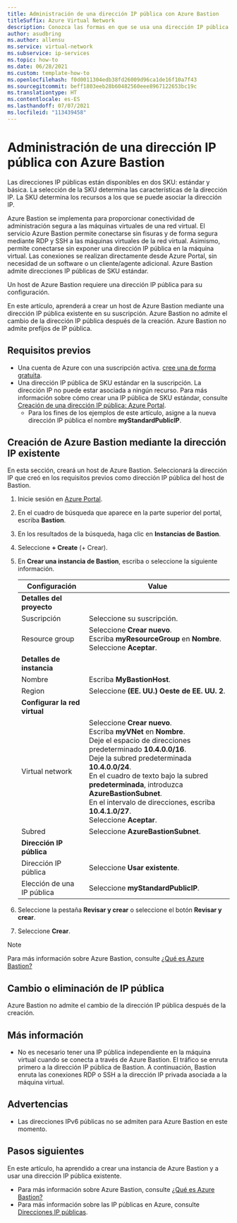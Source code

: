 ```yaml
---
title: Administración de una dirección IP pública con Azure Bastion
titleSuffix: Azure Virtual Network
description: Conozca las formas en que se usa una dirección IP pública con Azure Bastion y cómo cambiar la configuración.
author: asudbring
ms.author: allensu
ms.service: virtual-network
ms.subservice: ip-services
ms.topic: how-to
ms.date: 06/28/2021
ms.custom: template-how-to
ms.openlocfilehash: f0d0011304edb38fd26009d96ca1de16f10a7f43
ms.sourcegitcommit: beff1803eeb28b60482560eee8967122653bc19c
ms.translationtype: HT
ms.contentlocale: es-ES
ms.lasthandoff: 07/07/2021
ms.locfileid: "113439458"
---
```

# <a name="manage-a-public-ip-address-with-azure-bastion"></a>Administración de una dirección IP pública con Azure Bastion

Las direcciones IP públicas están disponibles en dos SKU: estándar y básica. La selección de la SKU determina las características de la dirección IP. La SKU determina los recursos a los que se puede asociar la dirección IP.

Azure Bastion se implementa para proporcionar conectividad de administración segura a las máquinas virtuales de una red virtual. El servicio Azure Bastion permite conectarse sin fisuras y de forma segura mediante RDP y SSH a las máquinas virtuales de la red virtual. Asimismo, permite conectarse sin exponer una dirección IP pública en la máquina virtual. Las conexiones se realizan directamente desde Azure Portal, sin necesidad de un software o un cliente/agente adicional. Azure Bastion admite direcciones IP públicas de SKU estándar.

Un host de Azure Bastion requiere una dirección IP pública para su configuración.

En este artículo, aprenderá a crear un host de Azure Bastion mediante una dirección IP pública existente en su suscripción. Azure Bastion no admite el cambio de la dirección IP pública después de la creación.  Azure Bastion no admite prefijos de IP pública.

## <a name="prerequisites"></a>Requisitos previos

- Una cuenta de Azure con una suscripción activa. [cree una de forma gratuita](https://azure.microsoft.com/free/?ref=microsoft.com&utm_source=microsoft.com&utm_medium=docs&utm_campaign=visualstudio).
- Una dirección IP pública de SKU estándar en la suscripción. La dirección IP no puede estar asociada a ningún recurso. Para más información sobre cómo crear una IP pública de SKU estándar, consulte [Creación de una dirección IP pública: Azure Portal](create-public-ip-portal.md).
    - Para los fines de los ejemplos de este artículo, asigne a la nueva dirección IP pública el nombre **myStandardPublicIP**.

## <a name="create-azure-bastion-using-existing-ip"></a>Creación de Azure Bastion mediante la dirección IP existente

En esta sección, creará un host de Azure Bastion. Seleccionará la dirección IP que creó en los requisitos previos como dirección IP pública del host de Bastion.

1. Inicie sesión en [Azure Portal](https://portal.azure.com).

2. En el cuadro de búsqueda que aparece en la parte superior del portal, escriba **Bastion**.

3. En los resultados de la búsqueda, haga clic en **Instancias de Bastion**.

4. Seleccione **+ Create** (+ Crear).

5. En **Crear una instancia de Bastion**, escriba o seleccione la siguiente información.

    | Configuración | Value | 
    | ------- | ----- |
    | **Detalles del proyecto** |   |
    | Suscripción | Seleccione su suscripción. |
    | Resource group | Seleccione **Crear nuevo**. </br> Escriba **myResourceGroup** en **Nombre**. </br> Seleccione **Aceptar**. |
    | **Detalles de instancia** |  |
    | Nombre | Escriba **MyBastionHost**. |
    | Region | Seleccione **(EE. UU.) Oeste de EE. UU. 2**. |
    | **Configurar la red virtual** |   |
    | Virtual network | Seleccione **Crear nuevo**. </br> Escriba **myVNet** en **Nombre**. </br> Deje el espacio de direcciones predeterminado **10.4.0.0/16**. </br> Deje la subred predeterminada **10.4.0.0/24**. </br> En el cuadro de texto bajo la subred **predeterminada**, introduzca **AzureBastionSubnet**. </br> En el intervalo de direcciones, escriba **10.4.1.0/27**. </br> Seleccione **Aceptar**. |
    | Subred | Seleccione **AzureBastionSubnet**. |
    | **Dirección IP pública** |   |
    | Dirección IP pública | Seleccione **Usar existente**. |
    | Elección de una IP pública | Seleccione **myStandardPublicIP**. |

6. Seleccione la pestaña **Revisar y crear** o seleccione el botón **Revisar y crear**.

7. Seleccione **Crear**.

> [!NOTE]
> Para más información sobre Azure Bastion, consulte [¿Qué es Azure Bastion?](../bastion/bastion-overview.md)

## <a name="change-or-remove-public-ip-address"></a>Cambio o eliminación de IP pública

Azure Bastion no admite el cambio de la dirección IP pública después de la creación.

## <a name="more-information"></a>Más información

* No es necesario tener una IP pública independiente en la máquina virtual cuando se conecta a través de Azure Bastion. El tráfico se enruta primero a la dirección IP pública de Bastion. A continuación, Bastion enruta las conexiones RDP o SSH a la dirección IP privada asociada a la máquina virtual. 

## <a name="caveats"></a>Advertencias

* Las direcciones IPv6 públicas no se admiten para Azure Bastion en este momento.  

## <a name="next-steps"></a>Pasos siguientes

En este artículo, ha aprendido a crear una instancia de Azure Bastion y a usar una dirección IP pública existente. 

- Para más información sobre Azure Bastion, consulte [¿Qué es Azure Bastion?](../bastion/bastion-overview.md)
- Para más información sobre las IP públicas en Azure, consulte [Direcciones IP públicas](public-ip-addresses.md).
